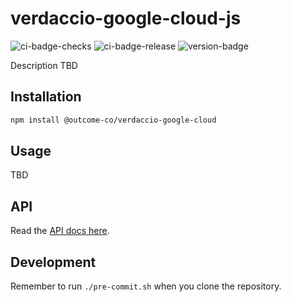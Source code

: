 # verdaccio-google-cloud-js
![ci-badge-checks](https://github.com/outcome-co/verdaccio-google-cloud-js/workflows/Checks/badge.svg)
![ci-badge-release](https://github.com/outcome-co/verdaccio-google-cloud-js/workflows/Release/badge.svg) 
![version-badge](https://img.shields.io/badge/version-0.1.0-brightgreen)

Description TBD

## Installation

```sh
npm install @outcome-co/verdaccio-google-cloud
```

## Usage

TBD

## API

Read the [API docs here](https://outcome-co.github.io/verdaccio-google-cloud-js/#/).

## Development

Remember to run `./pre-commit.sh` when you clone the repository.

